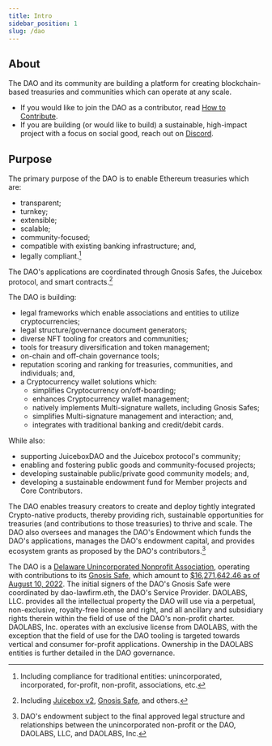 ```yaml
---
title: Intro
sidebar_position: 1
slug: /dao
---
```


## About

The DAO and its community are building a platform for creating blockchain-based treasuries and communities which can operate at any scale.

- If you would like to join the DAO as a contributor, read [How to Contribute](contribute).
- If you are building (or would like to build) a sustainable, high-impact project with a focus on social good, reach out on [Discord](https://discord.gg/movexyz).

## Purpose

The primary purpose of the DAO is to enable Ethereum treasuries which are:

- transparent;
- turnkey;
- extensible;
- scalable;
- community-focused;
- compatible with existing banking infrastructure; and,
- legally compliant.[^1]

The DAO's applications are coordinated through Gnosis Safes, the Juicebox protocol, and smart contracts.[^2]

The DAO is building:

- legal frameworks which enable associations and entities to utilize cryptocurrencies;
- legal structure/governance document generators;
- diverse NFT tooling for creators and communities;
- tools for treasury diversification and token management;
- on-chain and off-chain governance tools;
- reputation scoring and ranking for treasuries, communities, and individuals; and,
- a Cryptocurrency wallet solutions which:
  - simplifies Cryptocurrency on/off-boarding;
  - enhances Cryptocurrency wallet management;
  - natively implements Multi-signature wallets, including Gnosis Safes;
  - simplifies Multi-signature management and interaction; and,
  - integrates with traditional banking and credit/debit cards.

While also:

- supporting JuiceboxDAO and the Juicebox protocol's community;
- enabling and fostering public goods and community-focused projects;
- developing sustainable public/private good community models; and,
- developing a sustainable endowment fund for Member projects and Core Contributors.

The DAO enables treasury creators to create and deploy tightly integrated Crypto-native products, thereby providing rich, sustainable opportunities for treasuries (and contributions to those treasuries) to thrive and scale. The DAO also oversees and manages the DAO's Endowment which funds the DAO's applications, manages the DAO's endowment capital, and provides ecosystem grants as proposed by the DAO's contributors.[^3]

The DAO is a [Delaware Unincorporated Nonprofit Association](/dao/legal/guiding-principles), operating with contributions to its [Gnosis Safe](https://etherscan.io/address/0x143cC0A996De329C1C5723Ee4F15D2a40c1203c6), which amount to [$16,271,642.46 as of August 10, 2022](/dao/governance/gnosis). The initial signers of the DAO's Gnosis Safe were coordinated by dao-lawfirm.eth, the DAO's Service Provider. DAOLABS, LLC. provides all the intellectual property the DAO will use via a perpetual, non-exclusive, royalty-free license and right, and all ancillary and subsidiary rights therein within the field of use of the DAO's non-profit charter. DAOLABS, Inc. operates with an exclusive license from DAOLABS, with the exception that the field of use for the DAO tooling is targeted towards vertical and consumer for-profit applications. Ownership in the DAOLABS entities is further detailed in the DAO governance.

[^1]: Including compliance for traditional entities: unincorporated, incorporated, for-profit, non-profit, associations, etc.
[^2]: Including [Juicebox v2](https://info.juicebox.money/dev/resources/addresses), [Gnosis Safe](https://github.com/safe-global/safe-contracts), and others.
[^3]: DAO's endowment subject to the final approved legal structure and relationships between the unincorporated non-profit or the DAO, DAOLABS, LLC, and DAOLABS, Inc.
